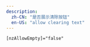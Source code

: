 ```yaml
---
description:
  zh-CN: "是否展示清除按钮"
  en-US: "allow clearing text"
---
```


```html
[nzAllowEmpty]="false"
```
